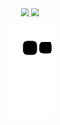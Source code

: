 <div align="center">
  <a href="https://github.com/camylladias">
  <img height="160em" src="https://github-readme-stats.vercel.app/api?username=camylladias&show_icons=true&theme=cobalt&include_all_commits=true&count_private=true"/>
  <img height="160em" src="https://github-readme-stats.vercel.app/api/top-langs/?username=camylladias&layout=compact&langs_count=7&theme=cobalt"/>
</div>
  
 
<div align="center"> 
 
  ![Snake animation](https://github.com/camylladias/camylladias/blob/output/github-contribution-grid-snake.svg)
 
</div>

